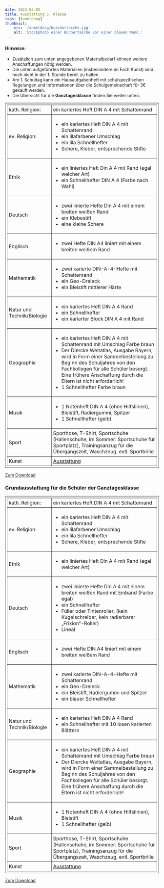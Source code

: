 ```yaml
---
date: 2023-03-02
title: Ausstattung 5. Klasse
tags: [Anmeldung]
thumbnail: 
    src: '/anmeldung/buechertasche.jpg'
    alt: 'Stockphoto einer Büchertasche vor einer blauen Wand.'
---
```

<style>
table, th, td {
  border: 1px solid;
  padding: 5px;
  margin-bottom:15px;
}
</style>

#### Hinweise:

- Zusätzlich zum unten angegebenen Materialbedarf können weitere Anschaffungen nötig werden.
- Die unten aufgeführten Materialien (insbesondere im Fach Kunst) sind noch nicht in der 1. Stunde bereit zu halten.
- Am 1. Schultag kann ein Hausaufgabenheft mit schulspezifischen Regelungen und Informationen über die Schulgemeinschaft für 3€ gekauft werden.
- Die Übersicht für die **Ganztagesklasse** finden Sie weiter unten. 

<table>
    <tr>
        <td>kath. Religion:</td>
        <td>ein kariertes Heft DIN A 4 mit Schattenrand</td>
    </tr>
    <tr>
        <td>ev. Religion:</td>
        <td>
            <ul>
                <li>ein kariertes Heft DIN A 4 mit Schattenrand</li>
                <li>ein lilafarbener Umschlag</li>
                <li>ein lila Schnellhefter</li>
                <li>Schere, Kleber, entsprechende Stifte</li>
            </ul>
        </td>
    </tr>
    <tr>
        <td>Ethik</td>
        <td>
            <ul>
                <li>ein liniertes Heft Din A 4 mit Rand (egal welcher Art)</li>
                <li>ein Schnellhefter DIN A 4 (Farbe nach Wahl)</li>
            </ul>
        </td>
    </tr>
    <tr>
        <td>Deutsch</td>
        <td>
            <ul>
                <li>zwei linierte Hefte Din A 4 mit einem breiten weißen Rand </li>
                <li>ein Klebestift</li>
                <li>eine kleine Schere</li>
            </ul>
        </td>
    </tr>
    <tr>
        <td>Englisch</td>
        <td>
            <ul>
                <li>zwei Hefte DIN A4 liniert mit einem breiten weißem Rand</li>
            </ul>
        </td>
    </tr>
    <tr>
        <td>Mathematik</td>
        <td>
            <ul>
                <li>zwei karierte DIN-A-4-Hefte mit Schattenrand</li>
                <li>ein Geo-Dreieck</li>
                <li>ein Bleistift mittlerer Härte</li>
            </ul>
        </td>
    </tr>
    <tr>
        <td>Natur und Technik/Biologie</td>
        <td>
            <ul>
                <li>ein kariertes Heft DIN A 4 Rand
                </li>
                <li>ein Schnellhefter</li>
                <li>ein karierter Block DIN A 4 mit Rand</li>
            </ul>
        </td>
    </tr>
    <tr>
        <td>Geographie</td>
        <td>
            <ul>
                <li>ein kariertes Heft DIN A 4 mit Schattenrand mit Umschlag Farbe braun
                </li>
                <li>Der Diercke Weltatlas, Ausgabe Bayern, wird in Form einer Sammelbestellung zu Beginn des Schuljahres von den Fachkollegen für alle Schüler besorgt. Eine frühere Anschaffung durch die Eltern ist nicht erforderlich!</li>
                <li>1 Schnellhefter Farbe braun</li>
            </ul>
        </td>
    </tr>
    <tr>
        <td>Musik</td>
        <td>
            <ul>
                <li>1 Notenheft DIN A 4 (ohne Hilfslinien), Bleistift, Radiergummi, Spitzer</li>
                <li>1 Schnellhefter (gelb)</li>
            </ul>
        </td>
    </tr>
    <tr>
        <td>Sport</td>
        <td>Sporthose, T-Shirt, Sportschuhe (Hallenschuhe, im Sommer: Sportschuhe für Sportplatz), Trainingsanzug für die Übergangszeit, Waschzeug, evtl. Sportbrille
        </td>
    </tr>
    <tr>
        <td>Kunst</td>
        <td><a href="/documents/anmeldung/ausstattung_kunst.pdf" target="_blank">Ausstattung</a></td>
    </tr>
</table>

<a href="/documents/anmeldung/Ausstattung_Regel.pdf" target = "_blank">Zum Download</a>

### Grundausstattung für die Schüler der Ganztagesklasse

<table>
    <tr>
        <td>kath. Religion:</td>
        <td>ein kariertes Heft DIN A 4 mit Schattenrand</td>
    </tr>
    <tr>
        <td>ev. Religion:</td>
        <td>
            <ul>
                <li>ein kariertes Heft DIN A 4 mit Schattenrand</li>
                <li>ein lilafarbener Umschlag</li>
                <li>ein lila Schnellhefter</li>
                <li>Schere, Kleber, entsprechende Stifte</li>
            </ul>
        </td>
    </tr>
    <tr>
        <td>Ethik</td>
        <td>
            <ul>
                <li>ein liniertes Heft Din A 4 mit Rand (egal welcher Art)</li>
            </ul>
        </td>
    </tr>
    <tr>
        <td>Deutsch</td>
        <td>
            <ul>
                <li>zwei linierte Hefte Din A 4 mit einem breiten weißen Rand mit Einband (Farbe egal) </li>
                <li>ein Schnellhefter</li>
                <li>Füller oder Tintenroller, (kein Kugelschreiber, kein radierbarer „Frixion“-Roller)</li>
                <li>Lineal</li>
            </ul>
        </td>
    </tr>
    <tr>
        <td>Englisch</td>
        <td>
            <ul>
                <li>zwei Hefte DIN A4 liniert mit einem breiten weißem Rand</li>
            </ul>
        </td>
    </tr>
    <tr>
        <td>Mathematik</td>
        <td>
            <ul>
                <li>zwei karierte DIN-A-4-Hefte mit Schattenrand</li>
                <li>ein Geo-Dreieck</li>
                <li>ein Bleistift, Radiergummi und Spitzer</li>
                <li>ein blauer Schnellhefter</li>
            </ul>
        </td>
    </tr>
    <tr>
        <td>Natur und Technik/Biologie</td>
        <td>
            <ul>
                <li>ein kariertes Heft DIN A 4 Rand
                </li>
                <li>ein Schnellhefter mit 10 losen karierten Blättern</li>
            </ul>
        </td>
    </tr>
    <tr>
        <td>Geographie</td>
        <td>
            <ul>
                <li>ein kariertes Heft DIN A 4 mit Schattenrand mit Umschlag Farbe braun
                </li>
                <li>Der Diercke Weltatlas, Ausgabe Bayern, wird in Form einer Sammelbestellung zu Beginn des Schuljahres von den Fachkollegen für alle Schüler besorgt. Eine frühere Anschaffung durch die Eltern ist nicht erforderlich!
                </li>
            </ul>
        </td>
    </tr>
    <tr>
        <td>Musik</td>
        <td>
            <ul>
                <li>1 Notenheft DIN A 4 (ohne Hilfslinien), Bleistift</li>
                <li>1 Schnellhefter (gelb)</li>
            </ul>
        </td>
    </tr>
    <tr>
        <td>Sport</td>
        <td>Sporthose, T-Shirt, Sportschuhe (Hallenschuhe, im Sommer: Sportschuhe für Sportplatz), Trainingsanzug für die Übergangszeit, Waschzeug, evtl. Sportbrille
        </td>
    </tr>
    <tr>
        <td>Kunst</td>
        <td><a href="/documents/anmeldung/austattung_kunst.pdf" target = "_blank">Ausstattung</a></td>
    </tr>
</table>

<a href="/documents/anmeldung/Ausstattung_Ganz.pdf" target = "_blank">Zum Download</a>
